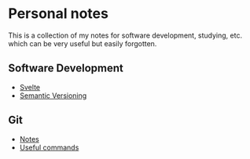 # Personal notes

This is a collection of my notes for software development, studying, etc. which can be very useful but easily forgotten.

## Software Development

- [Svelte](./dev/svelte.md)
- [Semantic Versioning](./dev/versioning.md)

## Git

- [Notes](./git/notes.md)
- [Useful commands](./git/useful-commands.md)

